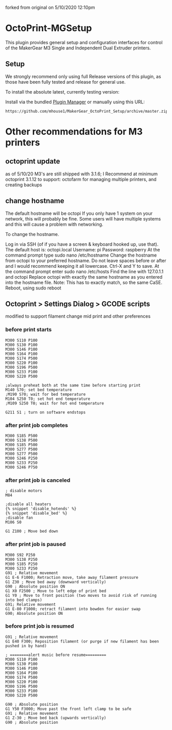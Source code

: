 forked from original on 5/10/2020 12:10pm

# OctoPrint-MGSetup
This plugin provides general setup and configuration interfaces for control of the MakerGear M3 Single and Independent Dual Extruder printers.

## Setup

We strongly recommend only using full Release versions of this plugin, as those have been fully tested and release for general use.



To install the absolute latest, currently testing version:

Install via the bundled [Plugin Manager](https://github.com/foosel/OctoPrint/wiki/Plugin:-Plugin-Manager)
or manually using this URL:

    https://github.com/mhouse1/MakerGear_OctoPrint_Setup/archive/master.zip

# Other recommendations for M3 printers
## octoprint update
as of 5/10/20 M3's are still shipped with 3.1.6; I Recommend at minimum octoprint 3.1.12 to support: octofarm for managing multiple printers, and creating backups
## change hostname
The default hostname will be octopi If you only have 1 system on your network, this will probably be fine. Some users will have multiple systems and this will cause a problem with networking.

To change the hostname.

Log in via SSH (of if you have a screen & keyboard hooked up, use that). The default host is: octopi.local Username: pi Password: raspberry
At the command prompt type sudo nano /etc/hostname
Change the hostname from octopi to your preferred hostname. Do not leave spaces before or after and I would recommend keeping it all lowercase.
Ctrl-X and Y to save.
At the command prompt enter sudo nano /etc/hosts
Find the line with 127.0.1.1 and octopi
Replace octopi with exactly the same hostname as you entered into the hostname file. Note: This has to exactly match, so the same CaSE.
Reboot, using sudo reboot

## Octoprint > Settings Dialog > GCODE scripts
modified to support filament change mid print and other preferences
### before print starts
```
M300 S110 P100
M300 S130 P100
M300 S146 P100
M300 S164 P100
M300 S174 P500
M300 S220 P100
M300 S196 P500
M300 S233 P100
M300 S220 P500

;always preheat both at the same time before starting print
M140 S70; set bed temperature
;M190 S70; wait for bed temperature
M104 S250 T0; set hot end temperature
;M109 S250 T0; wait for hot end temperature

G211 S1 ; turn on software endstops
```
### after print job completes
```
M300 S185 P500
M300 S138 P500
M300 S185 P500
M300 S277 P500
M300 S277 P500
M300 S246 P250
M300 S233 P250
M300 S246 P750
```
### after print job is canceled
```
; disable motors
M84

;disable all heaters
{% snippet 'disable_hotends' %}
{% snippet 'disable_bed' %}
;disable fan
M106 S0

G1 Z100 ; Move bed down
```
### after print job is paused
```
M300 S92 P250
M300 S138 P250
M300 S185 P250
M300 S233 P250
G91 ; Relative movement
G1 E-6 F1000; Retraction move, take away filament pressure
G1 Z30 ; Move bed away (downward vertically)
G90 ; Absolute position ON
G1 X0 F2500 ; Move to left edge of print bed
G1 Y0 ; Move to front position (two moves to avoid risk of running into bed clamps)
G91; Relative movement
G1 E-80 F1000; retract filament into bowden for easier swap
G90; Absolute position ON
```

### before print job is resumed
```
G91 ; Relative movement
G1 E40 F300; Reposition filament (or purge if new filament has been pushed in by hand)

; ========alert music before resume=========
M300 S110 P100
M300 S130 P100
M300 S146 P100
M300 S164 P100
M300 S174 P500
M300 S220 P100
M300 S196 P500
M300 S233 P100
M300 S220 P500

G90 ; Absolute position
G1 Y50 F3000; Move past the front left clamp to be safe
G91 ; Relative movement
G1 Z-30 ; Move bed back (upwards vertically)
G90 ; Absolute position
```